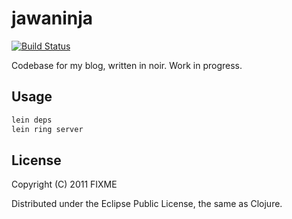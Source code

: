 # jawaninja
[![Build Status](https://secure.travis-ci.org/Jell/jawaninja.png)](http://travis-ci.org/Jell/jawaninja)

Codebase for my blog, written in noir. Work in progress.

## Usage

```bash
lein deps
lein ring server
```

## License

Copyright (C) 2011 FIXME

Distributed under the Eclipse Public License, the same as Clojure.
